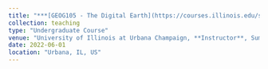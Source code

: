 ```yaml
---
title: "***[GEOG105 - The Digital Earth](https://courses.illinois.edu/schedule/2022/summer/GEOG/105)***"
collection: teaching
type: "Undergraduate Course"
venue: "University of Illinois at Urbana Champaign, **Instructor**, Summer"
date: 2022-06-01
location: "Urbana, IL, US"
---
```



